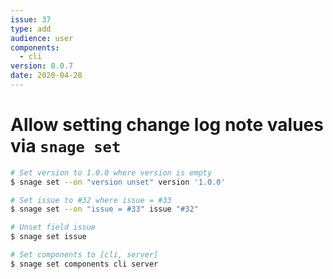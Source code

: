 ```yaml
---
issue: 37
type: add
audience: user
components:
  - cli
version: 0.0.7
date: 2020-04-28
---
```


# Allow setting change log note values via `snage set`

```bash
# Set version to 1.0.0 where version is empty
$ snage set --on "version unset" version '1.0.0'

# Set issue to #32 where issue = #33
$ snage set --on "issue = #33" issue "#32"

# Unset field issue
$ snage set issue

# Set components to [cli, server]
$ snage set components cli server
```
